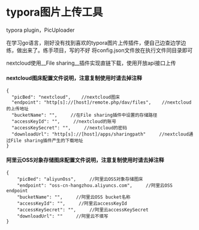 # typora图片上传工具
typora plugin，PicUploader

在学习go语言，刚好没有找到喜欢的typora图片上传插件，便自己边查边学边练，做出来了。练手项目，写的不好
将config.json文件放在执行文件同目录即可

nextcloud使用__File sharing__插件实现直链下载，使用开放api接口上传

#### nextcloud图床配置文件说明，注意复制使用时请去掉注释
```
{
  "picBed": "nextcloud",    //nextcloud图床
  "endpoint": "http[s]://[host]/remote.php/dav/files",    //nextcloud的上传地址
  "bucketName": "",     //在File sharing插件中设置的存储路径
  "accessKeyId": "",     //nextcloud的账号
  "accessKeySecret": "",     //nextcloud的密码
  "downloadUrl": "http[s]://[host]/apps/sharingpath"     //nextcloud通过File sharing插件产生的下载地址
}
```

#### 阿里云OSS对象存储图床配置文件说明，注意复制使用时请去掉注释
```
{
    "picBed": "aliyunOss",     //阿里云OSS对象存储图床
    "endpoint": "oss-cn-hangzhou.aliyuncs.com",     //阿里云OSS endpoint
    "bucketName": "",     //阿里云OSS bucket名称
    "accessKeyId": "",     //阿里云accessKeyId
    "accessKeySecret": "",     //阿里云accessKeySecret
    "downloadUrl": ""     //阿里云不填写
}
```

